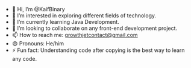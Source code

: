 - 👋 Hi, I’m @KaifBinary
- 👀 I’m interested in exploring different fields of technology.
- 🌱 I’m currently learning Java Development.
- 💞️ I’m looking to collaborate on any front-end development project.
- 📫 How to reach me: growthjetcontact@gmail.com
- 😄 Pronouns: He/him
- ⚡ Fun fact: Understanding code after copying is the best way to learn any code.

<!---
KaifBinary/KaifBinary is a ✨ special ✨ repository because its `README.md` (this file) appears on your GitHub profile.
You can click the Preview link to take a look at your changes.
--->
